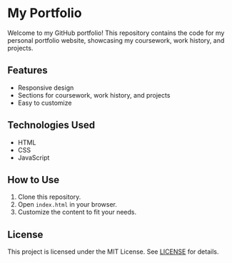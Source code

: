 # My Portfolio

Welcome to my GitHub portfolio! This repository contains the code for my personal portfolio website, showcasing my coursework, work history, and projects.

## Features
- Responsive design
- Sections for coursework, work history, and projects
- Easy to customize

## Technologies Used
- HTML
- CSS
- JavaScript

## How to Use
1. Clone this repository.
2. Open `index.html` in your browser.
3. Customize the content to fit your needs.

## License
This project is licensed under the MIT License. See [LICENSE](LICENSE) for details.
